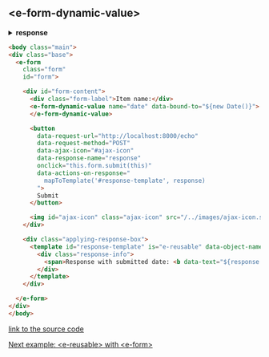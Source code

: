 ## &lt;e-form-dynamic-value&gt;

<details><summary><b>response</b></summary>

```bash
Request URL: http://localhost:8000/echo
Request Method: GET
Request Body: {"date": "new Date()" }
-------------------------------------------
Status Code: 200 ok
Content-Type: application/json
```
```json
{
	"date": "new Date()"
}
  ```

</details>

```html
<body class="main">
<div class="base">
  <e-form
    class="form"
    id="form">

    <div id="form-content">
      <div class="form-label">Item name:</div>
      <e-form-dynamic-value name="date" data-bound-to="${new Date()}">
      </e-form-dynamic-value>

      <button
        data-request-url="http://localhost:8000/echo"
        data-request-method="POST"
        data-ajax-icon="#ajax-icon"
        data-response-name="response"
        onclick="this.form.submit(this)"
        data-actions-on-response="
          mapToTemplate('#response-template', response)
        ">
        Submit
      </button>

      <img id="ajax-icon" class="ajax-icon" src="/../images/ajax-icon.svg"/>
    </div>

    <div class="applying-response-box">
      <template id="response-template" is="e-reusable" data-object-name="response">
        <div class="response-info">
          <span>Response with submitted date: <b data-text="${response.body.date}"></b></span>
        </div>
      </template>
    </div>

  </e-form>
</div> 
</body>
```
[link to the source code](https://github.com/Guseyn/EHTML/blob/master/examples/static/html/e-form-dynamic-value.html)

[Next example: &lt;e-reusable&gt; with &lt;e-form&gt;](/html/examples/e-reusable-with-e-form.html)
